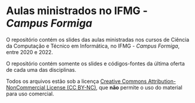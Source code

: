 # Aulas ministrados no IFMG - *Campus Formiga*

O repositório contém os slides das aulas ministradas nos cursos de Ciência da Computação e Técnico em Informática, no IFMG - *Campus Formiga*, entre 2020 e 2022.

O repositório contém somente os slides e códigos-fontes da última oferta de cada uma das disciplinas.

Todos os arquivos estão sob a licença [Creative Commons Attribution-NonCommercial License (CC BY-NC)](https://creativecommons.org/licenses/by-nc/4.0/), que **não** permite o uso do material para uso comercial.

